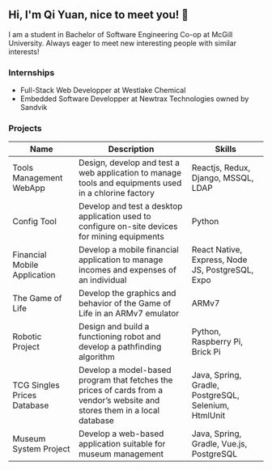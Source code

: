 ## Hi, I'm Qi Yuan, nice to meet you! 👋

I am a student in Bachelor of Software Engineering Co-op at McGill University. Always eager to meet new interesting people with similar interests!

### Internships
- Full-Stack Web Developper at Westlake Chemical
- Embedded Software Developper at Newtrax Technologies owned by Sandvik

### Projects
| Name          | Description   |Skills|
| ------------- | ------------- | --|
| Tools Management WebApp | Design, develop and test a web application to manage tools and equipments used in a chlorine factory | Reactjs, Redux, Django, MSSQL, LDAP |
| Config Tool | Develop and test a desktop application used to configure on-site devices for mining equipments | Python |
| Financial Mobile Application | Develop a mobile financial application to manage incomes and expenses of an individual | React Native, Express, Node JS, PostgreSQL, Expo |
| The Game of Life | Develop the graphics and behavior of the Game of Life in an ARMv7 emulator | ARMv7 |
| Robotic Project | Design and build a functioning robot and develop a pathfinding algorithm | Python, Raspberry Pi, Brick Pi |
| TCG Singles Prices Database | Develop a model-based program that fetches the prices of cards from a vendor’s website and stores them in a local database  | Java, Spring, Gradle, PostgreSQL, Selenium, HtmlUnit |
| Museum System Project | Develop a web-based application suitable for museum management | Java, Spring, Gradle, Vue.js, PostgreSQL |
<!--
**qiy-chen/qiy-chen** is a ✨ _special_ ✨ repository because its `README.md` (this file) appears on your GitHub profile.

Here are some ideas to get you started:

- 🔭 I’m currently working on ...
- 🌱 I’m currently learning ...
- 👯 I’m looking to collaborate on ...
- 🤔 I’m looking for help with ...
- 💬 Ask me about ...
- 📫 How to reach me: ...
- 😄 Pronouns: ...
- ⚡ Fun fact: ...
-->
